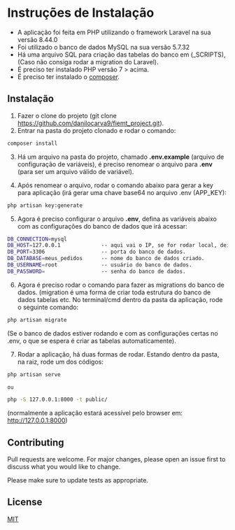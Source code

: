 # Instruções de Instalação 

* A aplicação foi feita em PHP utilizando o framework Laravel na sua versão 8.44.0
* Foi utilizado o banco de dados MySQL na sua versão 5.7.32
* Há uma arquivo SQL para criação das tabelas do banco em (_SCRIPTS), (Caso não consiga rodar a migration do Laravel).
* É preciso ter instalado PHP versão 7 > acima.
* É preciso ter instalado o [composer](https://getcomposer.org).


## Instalação

1. Fazer o clone do projeto (git clone https://github.com/danilocarva9/fiemt_project.git).
2. Entrar na pasta do projeto clonado e rodar o comando: 

```bash
composer install
```
3. Há um arquivo na pasta do projeto, chamado **.env.example** (arquivo de configuração de variáveis), é preciso renomear o arquivo para **.env** (para ser um arquivo válido de variável).

4. Após renomear o arquivo, rodar o comando abaixo para gerar a key para aplicação (irá gerar uma chave base64 no arquivo .env (APP_KEY):
```bash
php artisan key:generate
```

5. Agora é preciso configurar o arquivo **.env**, defina as variáveis abaixo com as configurações do banco de dados que irá acessar:
```bash
DB_CONNECTION=mysql
DB_HOST=127.0.0.1             -- aqui vai o IP, se for rodar local, deixar o atual.
DB_PORT=3306                  -- porta do banco de dados.
DB_DATABASE=meus_pedidos      -- nome do banco de dados criado.
DB_USERNAME=root              -- usuário do banco de dados.
DB_PASSWORD=                  -- senha do banco de dados.
```

6. Agora é preciso rodar o comando para fazer as migrations do banco de dados. (migration é uma forma de criar toda estrutura do banco de dados tabelas etc. No terminal/cmd dentro da pasta da aplicação, rode o seguinte comando:

```bash
php artisan migrate
```
(Se o banco de dados estiver rodando e com as configurações certas no .env, o que se espera é criar as tabelas automaticamente).

7. Rodar a aplicação, há duas formas de rodar. Estando dentro da pasta, na raiz, rode um dos códigos:


```bash
php artisan serve

ou

php -S 127.0.0.1:8000 -t public/
```
(normalmente a aplicação estará acessível pelo browser em: http://127.0.0.1:8000)



## Contributing
Pull requests are welcome. For major changes, please open an issue first to discuss what you would like to change.

Please make sure to update tests as appropriate.

## License
[MIT](https://choosealicense.com/licenses/mit/)